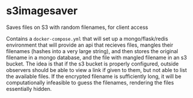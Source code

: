# s3imagesaver
Saves files on S3 with random filenames, for client access

Contains a `docker-compose.yml` that will set up a mongo/flask/redis environment that will provide an api that recieves files, mangles their filenames (hashes into a very large string), and then stores the original filename in a mongo database, and the file with mangled filename in an s3 bucket. The idea is that if the s3 bucket is properly configured, outside observers should be able to view a link if given to them, but not able to list the available files. If the encrypted filename is sufficiently long, it will be computationally infeasible to guess the filenames, rendering the files essentially hidden.
